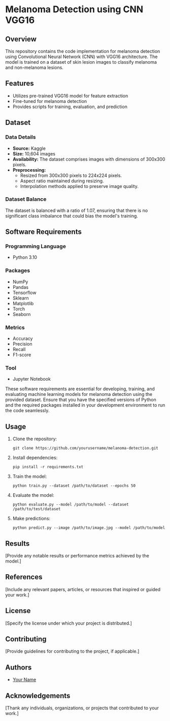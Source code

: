 # Melanoma Detection using CNN VGG16

## Overview
This repository contains the code implementation for melanoma detection using Convolutional Neural Network (CNN) with VGG16 architecture. The model is trained on a dataset of skin lesion images to classify melanoma and non-melanoma lesions.

## Features
- Utilizes pre-trained VGG16 model for feature extraction
- Fine-tuned for melanoma detection
- Provides scripts for training, evaluation, and prediction

## Dataset
### Data Details
- **Source:** Kaggle
- **Size:** 10,604 images
- **Availability:** The dataset comprises images with dimensions of 300x300 pixels.
- **Preprocessing:** 
  - Resized from 300x300 pixels to 224x224 pixels.
  - Aspect ratio maintained during resizing.
  - Interpolation methods applied to preserve image quality.

### Dataset Balance
The dataset is balanced with a ratio of 1.07, ensuring that there is no significant class imbalance that could bias the model's training.


## Software Requirements

### Programming Language
- Python 3.10

### Packages
- NumPy
- Pandas
- Tensorflow
- Sklearn
- Matplotlib
- Torch
- Seaborn

### Metrics
- Accuracy
- Precision
- Recall
- F1-score

### Tool
- Jupyter Notebook

These software requirements are essential for developing, training, and evaluating machine learning models for melanoma detection using the provided dataset. Ensure that you have the specified versions of Python and the required packages installed in your development environment to run the code seamlessly.

## Usage
1. Clone the repository:
   ```
   git clone https://github.com/yourusername/melanoma-detection.git
   ```
2. Install dependencies:
   ```
   pip install -r requirements.txt
   ```
3. Train the model:
   ```
   python train.py --dataset /path/to/dataset --epochs 50
   ```
4. Evaluate the model:
   ```
   python evaluate.py --model /path/to/model --dataset /path/to/test/dataset
   ```
5. Make predictions:
   ```
   python predict.py --image /path/to/image.jpg --model /path/to/model
   ```

## Results
[Provide any notable results or performance metrics achieved by the model.]

## References
[Include any relevant papers, articles, or resources that inspired or guided your work.]

## License
[Specify the license under which your project is distributed.]

## Contributing
[Provide guidelines for contributing to the project, if applicable.]

## Authors
- [Your Name](https://github.com/yourusername)

## Acknowledgements
[Thank any individuals, organizations, or projects that contributed to your work.]
